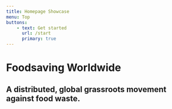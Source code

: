 ```yaml
---
title: Homepage Showcase
menu: Top
buttons:
    - text: Get started
      url: /start
      primary: true
---
```


# Foodsaving Worldwide
## A distributed, global grassroots movement against food waste.
